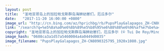 ```yaml
---
layout: post
title:  "圣地亚哥岛上的加拉帕戈斯群岛海狮幼崽们，厄瓜多尔"
date:   "2017-11-20 16:00:00 +0800"
image_url: "http://cn.bing.com/az/hprichbg/rb/PupsPlayGalapagos_ZH-CN8090325795_1920x1080.jpg"
link: "/search?q=%e5%8a%a0%e6%8b%89%e5%b8%95%e6%88%88%e6%96%af%e7%be%a4%e5%b2%9b%e6%b5%b7%e7%8b%ae&form=hpcapt&mkt=zh-cn"
copyright: "圣地亚哥岛上的加拉帕戈斯群岛海狮幼崽们，厄瓜多尔 (© Tui De Roy/Minden Pictures)"
image_hash: "0608ca3a1d57a5460004a4a0449d0035"
image_filename: "PupsPlayGalapagos_ZH-CN8090325795_1920x1080.jpg"
---
```


